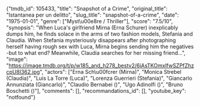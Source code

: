 {"tmdb_id": 105433, "title": "Snapshot of a Crime", "original_title": "Istantanea per un delitto", "slug_title": "snapshot-of-a-crime", "date": "1975-01-01", "genre": ["Myst\u00e8re / Thriller"], "score": "7.5/10", "synopsis": "When Luca's girlfriend Mirna (Erna Schurer) inexplicably dumps him, he finds solace in the arms of two fashion models, Stefania and Claudia. When Stefania mysteriously disappears after photographing herself having rough sex with Luca, Mirna begins sending him the negatives -but to what end? Meanwhile, Claudia searches for her missing friend...", "image": "https://image.tmdb.org/t/p/w185_and_h278_bestv2/6iAsTKOmxlfwSZPfZhzcpU8I362.jpg", "actors": ["Erna Sch\u00fcrer (Mirna)", "Monica Strebel (Claudia)", "Luis La Torre (Luca)", "Lorenza Guerrieri (Stefania)", "Giancarlo Annunziata (Giancarlo)", "Claudio Bernabei ()", "Ugo Adinolfi ()", "Bruno Boschetti ()"], "comments": [], "recommandations_id": [], "youtube_key": "notfound"}